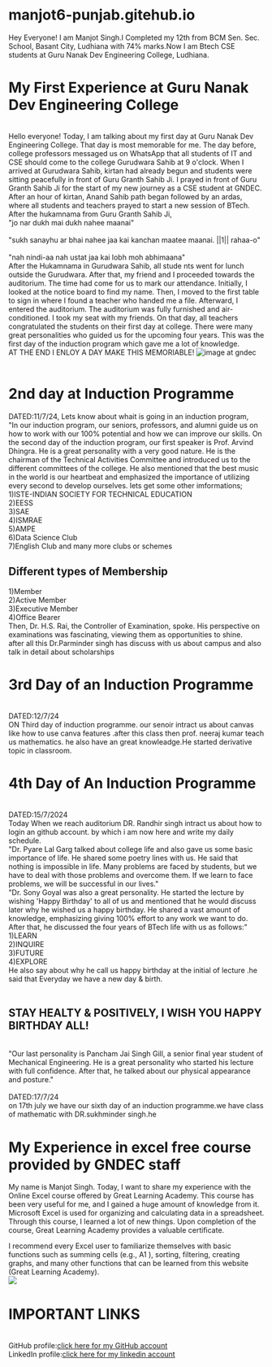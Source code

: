 # manjot6-punjab.gitehub.io
Hey Everyone!
I am Manjot Singh.I Completed my 12th from BCM Sen. Sec. School, Basant City, Ludhiana with 74% marks.Now I am Btech CSE students at Guru Nanak Dev Engineering College, Ludhiana.
<br>
    <h1>My First Experience at Guru Nanak Dev Engineering College</h1>
     <br>
    <body>
      Hello everyone! Today, I am talking about my first day at Guru Nanak Dev Engineering College. That day is most memorable for me. The day before, college professors messaged us on WhatsApp that all students of IT and CSE should come to the college Gurudwara Sahib at 9 o'clock. When I arrived at Gurudwara Sahib, kirtan had already begun and students were sitting peacefully in front of Guru Granth Sahib Ji. I prayed in front of Guru Granth Sahib Ji for the start of my new journey as a CSE student at GNDEC. After an hour of kirtan, Anand Sahib path began followed by an ardas, where all students and teachers prayed to start a new session of BTech. After the hukamnama from Guru Granth Sahib Ji,
     <br>"jo nar dukh mai dukh nahee maanai"<br/>
     <br> "sukh sanayhu ar bhai nahee jaa kai kanchan maatee maanai. ||1|| rahaa-o"<br/>
     <br> "nah nindi-aa nah ustat jaa kai lobh moh abhimaana"<br/>
    After the Hukamnama in Gurudwara Sahib, all stude  nts went for lunch outside the Gurudwara. After that, my friend and I proceeded towards the auditorium. The time had come for us to mark our attendance. Initially, I looked at the notice board to find my name. Then, I moved to the first table to sign in where I found a teacher who handed me a file. Afterward, I entered the auditorium. The auditorium was fully furnished and air-conditioned. I took my seat with my friends. On that day, all teachers congratulated the students on their first day at college. There were many great personalities who guided us for the upcoming four years. This was the first day of the induction program which gave me a lot of knowledge.
    <br>
    AT THE END I ENLOY A DAY MAKE THIS MEMORIABLE!
    <img src="https://www.gndec.ac.in/gndec/gne_front.jpg" alt="image at gndec">
    <br>
<br>
<h1>2nd day at Induction Programme</h1>
DATED:11/7/24,
<body>Lets know about whait is going in an induction program,
  <br>
  "In our induction program, our seniors, professors, and alumni guide us on how to work with our 100% potential and how we can improve our skills. On the second day of the induction program, our first speaker is Prof. Arvind Dhingra. He is a great personality with a very good nature. He is the chairman of the Technical Activities Committee and introduced us to the different committees of the college. He also mentioned that the best music in the world is our heartbeat and emphasized the importance of utilizing every second to develop ourselves.
    lets get some other imformations;
    <br>
    1)ISTE-INDIAN SOCIETY FOR TECHNICAL EDUCATION
    <br>
    2)EESS
    <br>
    3)SAE
    <br>
    4)ISMRAE
    <br>
    5)AMPE
    <br>
    6)Data Science Club
    <br>
    7)English Club and many more clubs or schemes
    <br>
    
   <h2>Different types of Membership</h2>
   1)Member
    <br>
   2)Active Member
   <br>
   3)Executive Member
   <br>
   4)Office Bearer
   <br>
   Then, Dr. H.S. Rai, the Controller of Examination, spoke. His perspective on examinations was fascinating, viewing them as opportunities to shine.
   <br>
   after all this Dr.Parminder singh has discuss with us about campus and also talk in detail about scholarships
   <br>
   <h1>3rd Day of an Induction Programme</h1>
   <br>
   DATED:12/7/24
   <br>
   ON Third day of induction programme. our senoir intract us about canvas like how to use canva features .after this class then prof. neeraj kumar teach us mathematics. he also have an great knowleadge.He started derivative topic in classroom.
   <br>
   <h1>4th Day of An Induction Programme</h1>
   <br>
   DATED:15/7/2024
   <br>
   Today When we reach auditorium DR. Randhir singh intract us about how to login an github account. by which i am now here and write my daily schedule.
   <br>
"Dr. Pyare Lal Garg talked about college life and also gave us some basic importance of life. He shared some poetry lines with us. He said that nothing is impossible in life. Many problems are faced by students, but we have to deal with those problems and overcome them. If we learn to face problems, we will be successful in our lives."
 <br>
  "Dr. Sony Goyal was also a great personality. He started the lecture by wishing 'Happy Birthday' to all of us and mentioned that he would discuss later why he wished us a happy birthday. He shared a vast amount of knowledge, emphasizing giving 100% effort to any work we want to do. After that, he discussed the four years of BTech life with us as follows:"

   <br>
   1)LEARN
   <br>
   2)INQUIRE
   <br>
   3)FUTURE 
   <br>
   4)EXPLORE
   <br>
  He also say about why he call us happy birthday at the initial of lecture .he said that Everyday we have a new day & birth.
  <br>
  <br/>
<h2>STAY HEALTY & POSITIVELY, I WISH YOU HAPPY BIRTHDAY ALL!</h2>
<br>
"Our last personality is Pancham Jai Singh Gill, a senior final year student of Mechanical Engineering. He is a great personality who started his lecture with full confidence. After that, he talked about our physical appearance and posture."
<br>
<br/>
DATED:17/7/24
<br>
on 17th july we have our sixth day of an induction programme.we have class of mathematic with DR.sukhminder singh.he 

<br>

<h1>My Experience in excel free course provided by GNDEC staff </h1>
<body>My name is Manjot Singh. Today, I want to share my experience with the Online Excel course offered by Great Learning Academy. This course has been very useful for me, and I gained a huge amount of knowledge from it. Microsoft Excel is used for organizing and calculating data in a spreadsheet. Through this course, I learned a lot of new things. Upon completion of the course, Great Learning Academy provides a valuable certificate.

I recommend every Excel user to familiarize themselves with basic functions such as summing cells (e.g., A1
), sorting, filtering, creating graphs, and many other functions that can be learned from this website (Great Learning Academy).</body>
<br>
<img src="https://d9jmtjs5r4cgq.cloudfront.net/ComplementaryCourseCertificate/5020889/original/Manjot_Singh20240716-277-1gsqja3.jpg"><certificate>
<br>
<h1>IMPORTANT LINKS </h1>
<br>
GitHub profile:<a href="https://github.com/manjotcoder">click here for my GitHub account</a>
<br>
LinkedIn profile:<a href="https://www.linkedin.com/in/manjot-singh-582224319?utm_source=share&utm_campaign=share_via&utm_content=profile&utm_medium=android_app">click here for my linkedin account</a>
    


</body>
